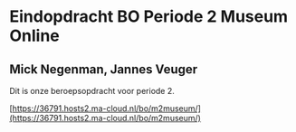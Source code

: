 # Eindopdracht BO Periode 2 Museum Online
## Mick Negenman, Jannes Veuger

Dit is onze beroepsopdracht voor periode 2.

[https://36791.hosts2.ma-cloud.nl/bo/m2museum/](https://36791.hosts2.ma-cloud.nl/bo/m2museum/)
